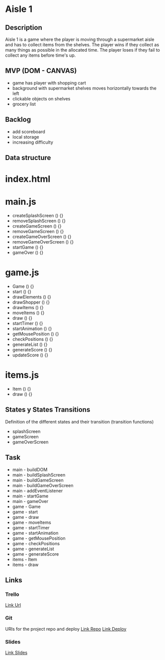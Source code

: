 # Aisle 1

## Description
Aisle 1 is a game where the player is moving through a supermarket aisle and has to collect items from the shelves. The player wins if they collect as many things as possible in the allocated time. The player loses if they fail to collect any items before time's up.

<!---The player passes each level by collecting all the items on their grocery list before reaching the end of the aisle. Each game, the player has 3 lives. Lives will be taken away each time the player clicks on a wrong item. The game is over after the player has no more lives.-->

## MVP (DOM - CANVAS)
- game has player with shopping cart
- background with supermarket shelves moves horizontally towards the left
- clickable objects on shelves
- grocery list

## Backlog
- add scoreboard
- local storage
- increasing difficulty

## Data structure

# index.html

# main.js
- createSplashScreen () {}
- removeSplashScreen () {}
- createGameScreen () {}
- removeGameScreen () {}
- createGameOverScreen () {}
- removeGameOverScreen () {}
- startGame () {}
- gameOver () {}

# game.js
- Game () {}
- start () {}
- drawElements () {}
- drawShopper () {}
- drawItems () {}
- moveItems () {}
- draw () {}
- startTimer () {}
- startAnimation () {}
- getMousePosition () {}
- checkPositions () {}
- generateList () {}
- generateScore () {}
- updateScore () {}

# items.js
- Item () {}
- draw () {}

## States y States Transitions
Definition of the different states and their transition (transition functions)
- splashScreen
- gameScreen
- gameOverScreen

## Task
- main - buildDOM
- main - buildSplashScreen
- main - buildGameScreen
- main - buildGameOverScreen
- main - addEventListener
- main - startGame
- main - gameOver
- game - Game 
- game - start
- game - draw
- game - moveItems
- game - startTimer
- game - startAnimation
- game - getMousePosition
- game - checkPositions
- game - generateList
- game - generateScore
- items - Item
- items - draw

## Links

### Trello
[Link Url](https://trello.com/b/Sq0xQB4e/aisle-1)

### Git
URIs for the project repo and deploy
[Link Repo](https://github.com/michelleytlock/aisle-1)
[Link Deploy](https://michelleytlock.github.io/aisle-1/)

### Slides
[Link Slides](https://docs.google.com/presentation/d/1GkHE8UUCGrEzh9k2X6jW1y6jo9zjc56tNBPIM-3jwdY/edit?usp=sharing)